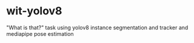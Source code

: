 # wit-yolov8
"What is that?" task using yolov8 instance segmentation and tracker and mediapipe pose estimation
